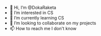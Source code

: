 - 👋 Hi, I’m @DokaRaketa
- 👀 I’m interested in CS
- 🌱 I’m currently learning CS
- 💞️ I’m looking to collaborate on my projects
- 📫 How to reach me I don't know

<!---
DokaRaketa/DokaRaketa is a ✨ special ✨ repository because its `README.md` (this file) appears on your GitHub profile.
You can click the Preview link to take a look at your changes.
--->
